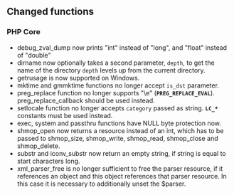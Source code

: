 Changed functions
-----------------

### PHP Core

-   <span class="simpara"> <span
    class="function">debug\_zval\_dump</span> now prints "int" instead
    of "long", and "float" instead of "double" </span>
-   <span class="simpara"> <span class="function">dirname</span> now
    optionally takes a second parameter, `depth`, to get the name of the
    directory `depth` levels up from the current directory. </span>
-   <span class="simpara"> <span class="function">getrusage</span> is
    now supported on Windows. </span>
-   <span class="simpara"> <span class="function">mktime</span> and
    <span class="function">gmmktime</span> functions no longer accept
    `is_dst` parameter. </span>
-   <span class="simpara"> <span class="function">preg\_replace</span>
    function no longer supports "\\e" (**`PREG_REPLACE_EVAL`**). <span
    class="function">preg\_replace\_callback</span> should be used
    instead. </span>
-   <span class="simpara"> <span class="function">setlocale</span>
    function no longer accepts `category` passed as string. **`LC_*`**
    constants must be used instead. </span>
-   <span class="simpara"> <span class="function">exec</span>, <span
    class="function">system</span> and <span
    class="function">passthru</span> functions have NULL byte protection
    now. </span>
-   <span class="simpara"> <span class="function">shmop\_open</span> now
    returns a resource instead of an int, which has to be passed to
    <span class="function">shmop\_size</span>, <span
    class="function">shmop\_write</span>, <span
    class="function">shmop\_read</span>, <span
    class="function">shmop\_close</span> and <span
    class="function">shmop\_delete</span>. </span>
-   <span class="simpara"> <span class="function">substr</span> and
    <span class="function">iconv\_substr</span> now return an empty
    string, if string is equal to start characters long. </span>
-   <span class="simpara"> <span
    class="function">xml\_parser\_free</span> is no longer sufficient to
    free the parser resource, if it references an object and this object
    references that parser resource. In this case it is necessary to
    additionally unset the $parser. </span>
